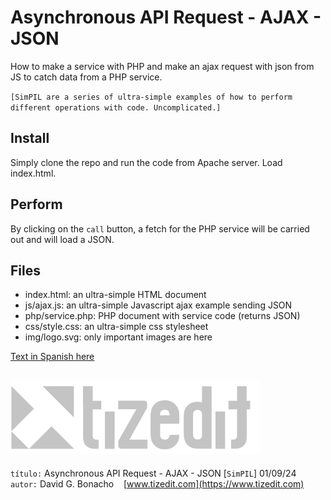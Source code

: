 
# Asynchronous API Request - AJAX - JSON
How to make a service with PHP and make an ajax request with json from JS to catch data from a PHP service.

`[SimPIL are a series of ultra-simple examples of how to perform different operations with code. Uncomplicated.]`

## Install
Simply clone the repo and run the code from Apache server. Load index.html.

## Perform
By clicking on the `call` button, a fetch for the PHP service will be carried out and will load a JSON.

## Files

- index.html: an ultra-simple HTML document
- js/ajax.js: an ultra-simple Javascript ajax example sending JSON
- php/service.php: PHP document with service code (returns JSON)
- css/style.css: an ultra-simple css stylesheet
- img/logo.svg: only important images are here

[Text in Spanish here](README_ES.MD)

![](img/logo.svg)
---
`título:` Asynchronous API Request - AJAX - JSON [`SimPIL`] 01/09/24\
`autor:` David G. Bonacho &nbsp;&nbsp;  [www.tizedit.com](https://www.tizedit.com)

